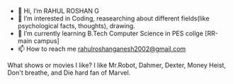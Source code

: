 - 👋 Hi, I’m RAHUL ROSHAN G
- 👀 I’m interested in Coding, reasearching about different fields(like psychological facts, thoughts), drawing.
- 🌱 I’m currently learning B.Tech Computer Science in PES collge [RR-main campus]
- 📫 How to reach me rahulroshanganesh2002@gmail.com

What shows or movies I like? I like Mr.Robot, Dahmer, Dexter, Money Heist, Don't breathe, and Die hard fan of Marvel.

<!---
RAHUL-ROSHAN-G/RAHUL-ROSHAN-G is a ✨ special ✨ repository because its `README.md` (this file) appears on your GitHub profile.
You can click the Preview link to take a look at your changes.
--->
